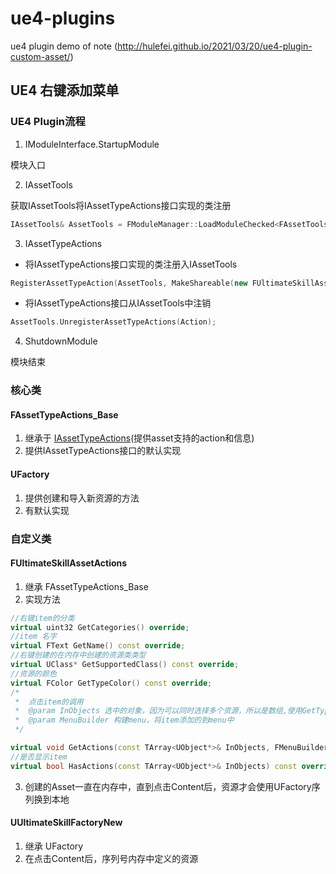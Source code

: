 # ue4-plugins
ue4 plugin demo of note (http://hulefei.github.io/2021/03/20/ue4-plugin-custom-asset/)

## UE4 右键添加菜单

### UE4 Plugin流程

1. IModuleInterface.StartupModule

模块入口

2. IAssetTools 

获取IAssetTools将IAssetTypeActions接口实现的类注册

```cpp
IAssetTools& AssetTools = FModuleManager::LoadModuleChecked<FAssetToolsModule>("AssetTools").Get();
```

3. IAssetTypeActions

* 将IAssetTypeActions接口实现的类注册入IAssetTools

```cpp
RegisterAssetTypeAction(AssetTools, MakeShareable(new FUltimateSkillAssetActions()));
```

* 将IAssetTypeActions接口从IAssetTools中注销

```cpp
AssetTools.UnregisterAssetTypeActions(Action);
```

4. ShutdownModule

模块结束

### 核心类

#### FAssetTypeActions_Base

1. 继承于 [IAssetTypeActions](https://docs.unrealengine.com/en-US/API/Developer/AssetTools/IAssetTypeActions/index.html)(提供asset支持的action和信息)
2. 提供IAssetTypeActions接口的默认实现

#### UFactory

1. 提供创建和导入新资源的方法
2. 有默认实现

### 自定义类

#### FUltimateSkillAssetActions

1. 继承 FAssetTypeActions_Base
2. 实现方法

```cpp
//右键item的分类
virtual uint32 GetCategories() override;
//item 名字
virtual FText GetName() const override;
//右键创建的在内存中创建的资源类类型
virtual UClass* GetSupportedClass() const override;
//资源的颜色
virtual FColor GetTypeColor() const override;
/*
 * 	点击item的调用
 *	@param InObjects 选中的对象，因为可以同时选择多个资源，所以是数组,使用GetTypedWeakObjectPtrs<UUltimateSkillAsset>转换资源
 *	@param MenuBuilder 构建menu，将item添加的到menu中
 */

virtual void GetActions(const TArray<UObject*>& InObjects, FMenuBuilder& MenuBuilder) override;
//是否显示item
virtual bool HasActions(const TArray<UObject*>& InObjects) const override;
```



3. 创建的Asset一直在内存中，直到点击Content后，资源才会使用UFactory序列换到本地

#### UUltimateSkillFactoryNew

1. 继承 UFactory
2. 在点击Content后，序列号内存中定义的资源


